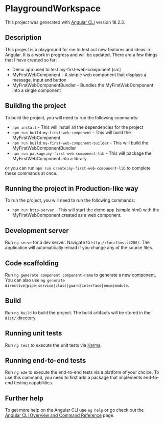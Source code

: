# PlaygroundWorkspace

This project was generated with [Angular CLI](https://github.com/angular/angular-cli) version 18.2.3.

## Description

This project is a playground for me to test out new features and ideas in Angular. It is a work in progress and will be updated.
There are a few things that I have created so far:

- Demo app used to test my-first-web-component (src)
- MyFirstWebComponent - A simple web component that displays a message, input and button
- MyFirstWebComponentBundler - Bundles the MyFirstWebComponent into a single component

## Building the project

To build the project, you will need to run the following commands:

- `npm install` - This will install all the dependencies for the project
- `npm run build:my-first-web-component` - This will build the MyFirstWebComponent
- `npm run build:my-first-web-component-builder` - This will build the MyFirstWebComponentBundler
- `npm run package:my-first-web-component-lib` - This will package the MyFirstWebComponent into a library

or you can run `npm run create:my-first-web-component-lib` to complete these commands at once.

## Running the project in Production-like way

To run the project, you will need to run the following commands:

- `npm run http-server` - This will start the demo app (simple html) with the MyFirstWebComponent created as a web component.

## Development server

Run `ng serve` for a dev server. Navigate to `http://localhost:4200/`. The application will automatically reload if you change any of the source files.

## Code scaffolding

Run `ng generate component component-name` to generate a new component. You can also use `ng generate directive|pipe|service|class|guard|interface|enum|module`.

## Build

Run `ng build` to build the project. The build artifacts will be stored in the `dist/` directory.

## Running unit tests

Run `ng test` to execute the unit tests via [Karma](https://karma-runner.github.io).

## Running end-to-end tests

Run `ng e2e` to execute the end-to-end tests via a platform of your choice. To use this command, you need to first add a package that implements end-to-end testing capabilities.

## Further help

To get more help on the Angular CLI use `ng help` or go check out the [Angular CLI Overview and Command Reference](https://angular.dev/tools/cli) page.
